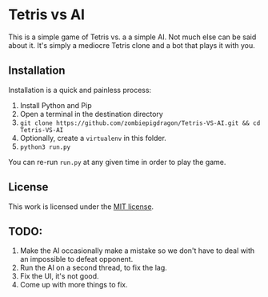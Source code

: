 # Tetris vs AI
This is a simple game of Tetris vs. a a simple AI. Not much else can be said about it. It's simply a mediocre Tetris clone and a bot that plays it with you.

## Installation
Installation is a quick and painless process:

1. Install Python and Pip
2. Open a terminal in the destination directory
3. `git clone https://github.com/zombiepigdragon/Tetris-VS-AI.git && cd Tetris-VS-AI`
4. Optionally, create a `virtualenv` in this folder.
5. `python3 run.py`

You can re-run `run.py` at any given time in order to play the game.

## License
This work is licensed under the [MIT license](./LICENSE.txt).

## TODO:
1. Make the AI occasionally make a mistake so we don't have to deal with an impossible to defeat opponent.
2. Run the AI on a second thread, to fix the lag.
3. Fix the UI, it's not good.
4. Come up with more things to fix.